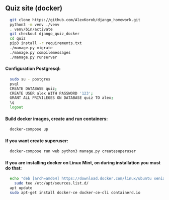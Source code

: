 ## Quiz site (docker)

```bash
  git clone https://github.com/AlexKorob/django_homework.git
  python3 -m venv ./venv
  . venv/bin/activate
  git checkout django_quiz_docker
  cd quiz
  pip3 install -r requirements.txt
  ./manage.py migrate
  ./manage.py compilemessages
  ./manage.py runserver
```

#### Configuration Postgresql:

```bash
  sudo su - postgres
  psql
  CREATE DATABASE quiz;
  CREATE USER alex WITH PASSWORD '123';
  GRANT ALL PRIVILEGES ON DATABASE quiz TO alex;
  \q
  logout
```

#### Build docker images, create and run containers:
```bash
  docker-compose up
```

#### If you want create superuser:
```bash
  docker-compose run web python3 manage.py createsuperuser
```

#### If you are installing docker on Linux Mint, on during installation you must do that:
```bash
  echo "deb [arch=amd64] https://download.docker.com/linux/ubuntu xenial stable" | \
    sudo tee /etc/apt/sources.list.d/
  apt update
  sudo apt-get install docker-ce docker-ce-cli containerd.io
```
